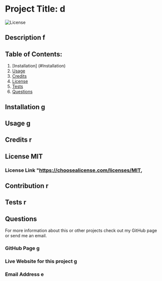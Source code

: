 

  # Project Title: d
![License](https://img.shields.io/badge/License-MIT-blue.svg)
   
## Description f

## Table of Contents:
1. [Installation] (#Installation)
1. [Usage](#Usage)
1. [Credits](#Credits)
1. [License](#License)
1. [Tests](#Tests)
1. [Questions](#Questions)


## Installation g

## Usage g

## Credits r

## License MIT
### License Link  "https://choosealicense.com/licenses/MIT,

## Contribution r

## Tests r

## Questions 
For more information about this or other projects check out my GitHub page or send me an email.

### GitHub Page g
### Live Website for this project g
### Email Address e
